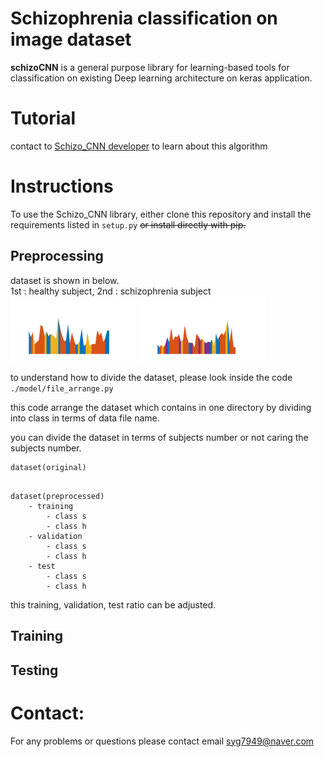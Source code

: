 # Schizophrenia classification on image dataset  

**schizoCNN** is a general purpose library for learning-based tools for classification on existing Deep learning architecture on keras application.

# Tutorial

contact to [Schizo_CNN developer](https://github.com/yoonguusong) to learn about this algorithm


# Instructions

To use the Schizo_CNN library, either clone this repository and install the requirements listed in `setup.py` ~~or install directly with pip.~~

## Preprocessing
dataset is shown in below.  
1st : healthy subject, 2nd : schizophrenia subject  
<img src="./data/data_example_healthy.jpg" width="40%" alt="healthy subject image"> <img src="./data/data_example_schizophrenia.jpg" width="40%" alt="schizophrenia subject image">

to understand how to divide the dataset, please look inside the code `./model/file_arrange.py`

this code arrange the dataset which contains in one directory by dividing into class in terms of data file name.


you can divide the dataset in terms of subjects number or not caring the subjects number.
```
dataset(original)
    
```

```
dataset(preprocessed)
    - training
        - class s
        - class h
    - validation
        - class s
        - class h
    - test
        - class s
        - class h
```

this training, validation, test ratio can be adjusted.

## Training


## Testing 



# Contact:
For any problems or questions please contact email <syg7949@naver.com>  
